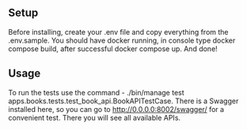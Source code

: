 ## Setup
Before installing, create your .env file and copy everything from the .env.sample. You should have docker running, in console type docker compose build, after successful docker compose up. And done!


## Usage
To run the tests use the command - ./bin/manage test apps.books.tests.test_book_api.BookAPITestCase.
There is a Swagger installed here, so you can go to http://0.0.0.0:8002/swagger/ for a convenient test. There you will see all available APIs.

